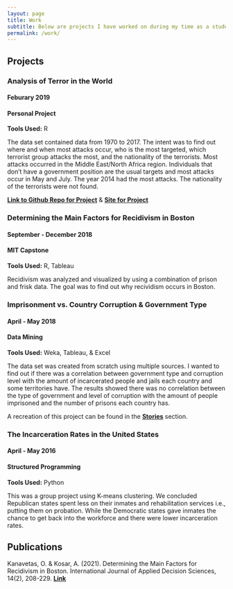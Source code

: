 ```yaml
---
layout: page
title: Work
subtitle: Below are projects I have worked on during my time as a student and projects that were not related to my studies in addition to publications that I have worked on.
permalink: /work/
---
```


## **Projects**

### Analysis of Terror in the World
#### Feburary 2019 
#### Personal Project
**Tools Used:**  R
 
The data set contained data from 1970 to 2017. The intent was to find out where and when most attacks occur, who is the most targeted, which terrorist group attacks the most, and the nationality of the terrorists. Most attacks occurred in the Middle East/North Africa region. Individuals that don’t have a government position are the usual targets and most attacks occur in May and July. The year 2014 had the most attacks. The nationality of the terrorists were not found.

[**Link to Github Repo for Project**](https://github.com/aylinko/globalterrorism) & [**Site for Project**](https://aylinko.github.io/globalterrorism/)
 

### Determining the Main Factors for Recidivism in Boston
#### September - December 2018 
#### MIT Capstone 
**Tools Used:**  R, Tableau 

Recidivism was analyzed and visualized by using a combination of prison and frisk data. The goal was to find out why recividism occurs in Boston.

 
### **Imprisonment vs. Country Corruption & Government Type**
#### April - May 2018
#### Data Mining 
**Tools Used:**  Weka, Tableau, & Excel 

The data set was created from scratch using multiple sources. I wanted to find out if there was a correlation between government type and corruption level with the amount of incarcerated people and jails each country and some territories have. The results showed there was no correlation between the type of government and level of corruption with the amount of people imprisoned and the number of prisons each country has.   
  
A recreation of this project can be found in the [**Stories**](https://aylinko.github.io/2019-01-23-icg/) section.  

 
### **The Incarceration Rates in the United States** 
#### April - May 2016 
#### Structured Programming 
**Tools Used:**  Python 

This was a group project using K-means clustering. We concluded Republican states spent less on their inmates and rehabilitation services i.e., putting them on probation. While the Democratic states gave inmates the chance to get back into the workforce and there were lower incarceration rates.

## **Publications**
Kanavetas, O. & Kosar, A. (2021). Determining the Main Factors for Recidivism in Boston. International Journal of Applied Decision Sciences, 14(2), 208-229. [**Link**](https://www.inderscience.com/info/inarticle.php?artid=113529)


